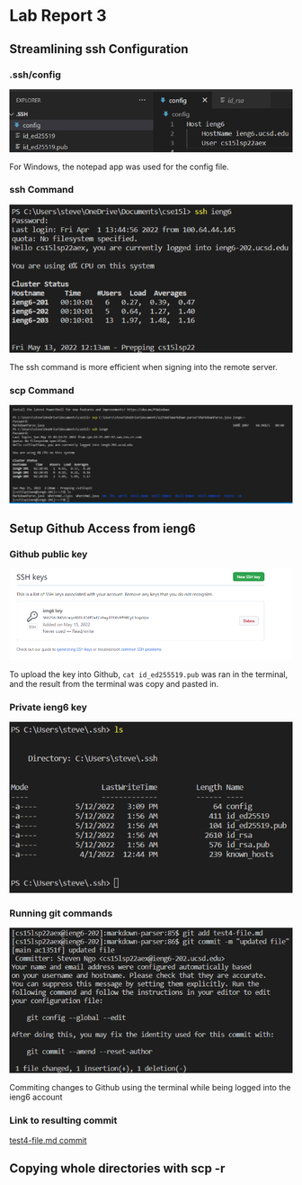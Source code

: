 # Lab Report 3
## Streamlining ssh Configuration
### .ssh/config
![configss](cskac2.png)

For Windows, the notepad app was used for the config file.
### ssh Command
![sshss](sshss.png)

The ssh command is more efficient when signing into the remote server.
### scp Command
![scpss](scpsc.png)
## Setup Github Access from ieng6
### Github public key
![ghkss](ghkeyss.png)

To upload the key into Github, `cat id_ed255519.pub` was ran in the terminal, and the result from the terminal was copy and pasted in.
### Private ieng6 key
![pkss](pkss.png)
### Running git commands
![gitcmd](gitcmd.png)

Commiting changes to Github using the terminal while being logged into the ieng6 account
### Link to resulting commit
[test4-file.md commit](https://github.com/stevenngo3/markdown-parser/commit/d3f114c29d8a0601973c430ba67cf9d9a296f7df)
## Copying whole directories with scp -r

